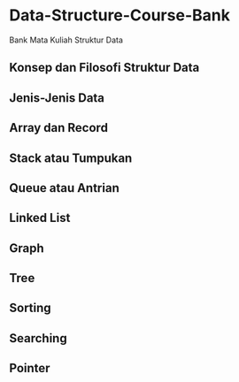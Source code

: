 # Data-Structure-Course-Bank
Bank Mata Kuliah Struktur Data

## Konsep dan Filosofi Struktur Data

## Jenis-Jenis Data

## Array dan Record

## Stack atau Tumpukan

## Queue atau Antrian

## Linked List

## Graph

## Tree

## Sorting

## Searching

## Pointer